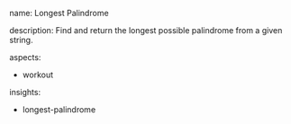 name: Longest Palindrome

description: Find and return the longest possible palindrome from a given string.

aspects:
  - workout

insights:
  - longest-palindrome